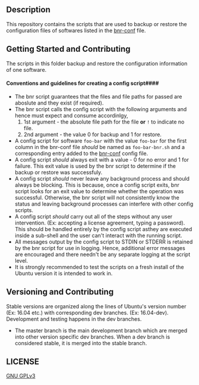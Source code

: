 ## Description ##
  This repository contains the scripts that are used to backup or restore the configuration files of softwares listed in the [bnr-conf](https://github.com/wrvenkat/bnr-conf) file.
  
## Getting Started and Contributing ##
  The scripts in this folder backup and restore the configuration information of one software.
  
#### Conventions and guidelines for creating a config script####
  * The bnr script guarantees that the files and file paths for passed are aboslute and they exist (if required).
  * The bnr script calls the config script with the following arguments and hence must expect and consume accordinlgy,  
	1. 1st argument - the absolute file path for the file **or** `!` to indicate no file.
	2. 2nd argument - the value 0 for backup and 1 for restore.
  * A config script for software `foo-bar` with the value `foo-bar` for the first column in the bnr-conf file *should* be named as `foo-bar-bnr.sh` and a corresponding entry added to the [bnr-conf](https://github.com/wrvenkat/bnr-conf) config file.
  * A config script *should* always exit with a value - 0 for no error and 1 for failure. This exit value is used by the bnr script to determine if the backup or restore was successfuly.
  * A config script *should* never leave any background process and should always be blocking. This is because, once a config script exits, bnr script looks for an exit value to determine whether the operation was successful. Otherwise, the bnr script will not consistently know the status and leaving background processes can interfere with other config scripts.
  * A config script *should* carry out all of the steps without any user intervention. (Ex: accepting a license agreement, typing a password). This should be handled entirely by the config script asthey are executed inside a sub-shell and the user can't interact with the running script.
  * All messages output by the config script to STDIN or STDERR is retained by the bnr script for use in logging. Hence, additional error messages are encouraged and there needn't be any separate logging at the script level.
  * It is strongly recommended to test the scripts on a fresh install of the Ubuntu version it is intended to work in.
  
## Versioning and Contributing ##
  Stable versions are organized along the lines of Ubuntu's version number (Ex: 16.04 etc.) with corresponding dev branches. (Ex: 16.04-dev). Development and testing happens in the dev branches.
* The master branch is the main development branch which are merged into other version specific dev branches. When a dev branch is considered stable, it is merged into the stable branch.
  
## LICENSE ##

[GNU GPLv3](https://www.gnu.org/licenses/gpl-3.0.en.html)
